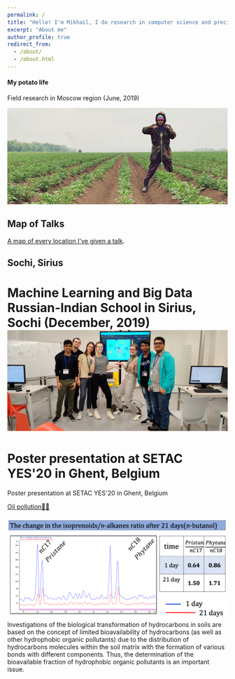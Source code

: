 ```yaml
---
permalink: /
title: "Hello! I'm Mikhail, I do research in computer science and precision agricluture 🚜 PhD student in Skoltech 💡"
excerpt: "About me"
author_profile: true
redirect_from: 
  - /about/
  - /about.html
---
```


#### My potato life

Field research in Moscow region (June, 2019)


![My potato life🤷‍♀️](/images/penetrolog.jpg)

## Map of Talks
[A map of every location I've given a talk](https://mishagrol.github.io/talkmap.html).


## Sochi, Sirius
Machine Learning and Big Data Russian-Indian School in Sirius, Sochi (December, 2019)
![Sirius](images/sirius.jpg)
======



Poster presentation at SETAC YES'20 in Ghent, Belgium
======
Poster presentation at SETAC YES'20 in Ghent, Belgium


[Oil pollution🤷‍♀️](/images/ghent_for_site.png)
 

![Bioav-part-oil](/images/GH-OIL-BIOAV.png)
Investigations of the biological transformation of hydrocarbons in soils are based on the concept of limited bioavailability of hydrocarbons (as well as other hydrophobic organic pollutants) due to the distribution of hydrocarbons molecules within the soil matrix with the formation of various bonds with different components. Thus, the determination of the bioavailable fraction of hydrophobic organic pollutants is an important issue. 
